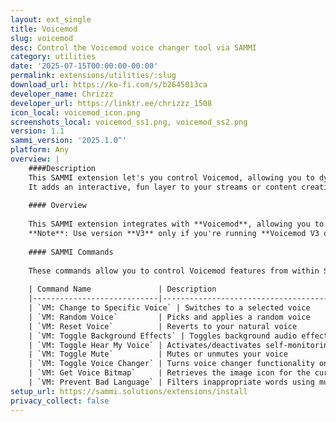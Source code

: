 ```yaml
---
layout: ext_single
title: Voicemod
slug: voicemod
desc: Control the Voicemod voice changer tool via SAMMI
category: utilities
date: '2025-07-15T00:00:00-00:00'
permalink: extensions/utilities/:slug
download_url: https://ko-fi.com/s/b2645013ca
developer_name: Chrizzz
developer_url: https://linktr.ee/chrizzz_1508
icon_local: voicemod_icon.png
screenshots_local: voicemod_ss1.png, voicemod_ss2.png
version: 1.1
sammi_version: '2025.1.0^'
platform: Any
overview: |
    ####Description
    This SAMMI extension let's you control Voicemod, allowing you to dynamically change your voice in real time.
    It adds an interactive, fun layer to your streams or content creation.
    
    #### Overview
    
    This SAMMI extension integrates with **Voicemod**, allowing you to dynamically control and change your voice in real time. Add an interactive, fun layer to your streams or content creation.
    **Note**: Use version **V3** only if you're running **Voicemod V3 or higher**. For older versions, please use the **V1.1** extension.
    
    #### SAMMI Commands
    
    These commands allow you to control Voicemod features from within SAMMI. Some may take a moment to apply—use **Wait Until Variable Exists** when necessary.
    
    | Command Name               | Description                                                           |
    |----------------------------|-----------------------------------------------------------------------|
    | `VM: Change to Specific Voice` | Switches to a selected voice                                        |
    | `VM: Random Voice`         | Picks and applies a random voice                                      |
    | `VM: Reset Voice`          | Reverts to your natural voice                                         |
    | `VM: Toggle Background Effects` | Toggles background audio effects                                  |
    | `VM: Toggle Hear My Voice` | Activates/deactivates self-monitoring of your transformed voice       |
    | `VM: Toggle Mute`          | Mutes or unmutes your voice                                          |
    | `VM: Toggle Voice Changer` | Turns voice changer functionality on or off                          |
    | `VM: Get Voice Bitmap`     | Retrieves the image icon for the currently selected voice            |
    | `VM: Prevent Bad Language` | Filters inappropriate words using mute/beep for a set duration      |
setup_url: https://sammi.solutions/extensions/install
privacy_collect: false
---
```

